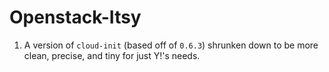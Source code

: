 Openstack-Itsy
===================

1. A version of `cloud-init` (based off of `0.6.3`) shrunken down to be more clean, precise, and tiny for just Y!'s needs.
